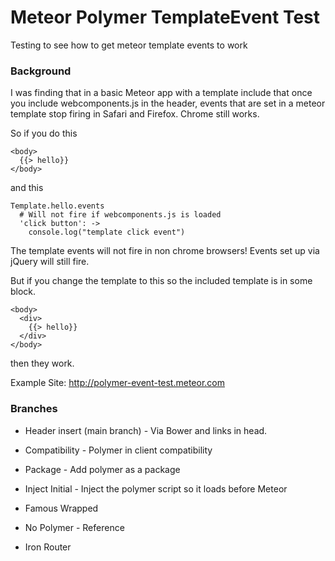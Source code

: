 Meteor Polymer TemplateEvent Test
=================================

Testing to see how to get meteor template events to work

### Background

I was finding that in a basic Meteor app with a template include that 
once you include webcomponents.js in the header, events that are set in a meteor template stop firing in Safari and Firefox.  Chrome still works.

So if you do this
```
<body>
  {{> hello}}
</body>
```

and this 

```
Template.hello.events
  # Will not fire if webcomponents.js is loaded
  'click button': ->
    console.log("template click event")
```

The template events will not fire in non chrome browsers!  Events set up via jQuery will still fire.

But if you change the template to this so the included template is in some block.

```
<body>
  <div>
    {{> hello}}
  </div>
</body>
```
then they work.


Example Site: http://polymer-event-test.meteor.com


### Branches

* Header insert (main branch) - Via Bower and links in head.

* Compatibility - Polymer in client compatibility

* Package - Add polymer as a package

* Inject Initial - Inject the polymer script so it loads before Meteor

* Famous Wrapped 

* No Polymer - Reference

* Iron Router 


